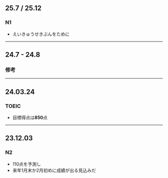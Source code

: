 ## 25.7 / 25.12
### N1
- えいきゅうせきぶんをために

---
## 24.7 - 24.8
### 修考

---
## 24.03.24
### TOEIC
- 目標得点は**850**点

---
## 23.12.03
### N2
- 110点を予測し
- 来年1月末か2月初めに成績が出る見込みだ